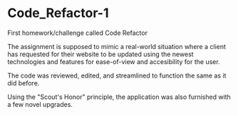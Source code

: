 # Code_Refactor-1
First homework/challenge called Code Refactor

The assignment is supposed to mimic a real-world situation where a client has requested for their website to be updated using 
the newest technologies and features for ease-of-view and accesibility for the user. 

The code was reviewed, edited, and streamlined to function the same as it did before. 

Using the "Scout's Honor" principle, the application was also furnished with a few novel upgrades. 
